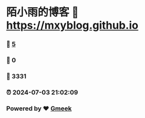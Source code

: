# 陌小雨的博客 :link: https://mxyblog.github.io 
### :page_facing_up: [5](https://mxyblog.github.io/tag.html) 
### :speech_balloon: 0 
### :hibiscus: 3331 
### :alarm_clock: 2024-07-03 21:02:09 
### Powered by :heart: [Gmeek](https://github.com/Meekdai/Gmeek)
